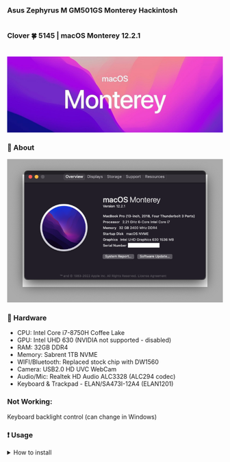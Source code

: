### Asus Zephyrus M GM501GS Monterey Hackintosh

#

### Clover 🍀 5145 | macOS Monterey 12.2.1
#


![header](_resources/header.jpeg)

### 📸 About

![About](_resources/about.jpeg)

### 📃 Hardware

* CPU: Intel Core i7-8750H Coffee Lake
* GPU: Intel UHD 630 (NVIDIA not supported - disabled)
* RAM: 32GB DDR4
* Memory: Sabrent 1TB NVME
* WIFI/Bluetooth: Replaced stock chip with DW1560
* Camera: USB2.0 HD UVC WebCam
* Audio/Mic: Realtek HD Audio ALC3328 (ALC294 codec)
* Keyboard & Trackpad - ELAN/SA473I-12A4 (ELAN1201)

### Not Working:
  Keyboard backlight control (can change in Windows)
  
### ❗️ Usage
<details>
<summary>How to install</summary>

1. Fill the [SMBIOS](https://www.tonymacx86.com/threads/an-idiots-guide-to-imessage.196827) section according to this guide. 
2. Update BIOS to the latest version
